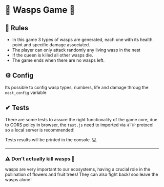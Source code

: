 # :bee: Wasps Game :bee:

## :triangular_ruler: Rules
- In this game 3 types of wasps are generated, each one with its health point and specific damage associated.
- The player can only attack randomly any living wasp in the nest
- If the queen is killed all other wasps die.
- The game ends when there are no wasps left.

## ⚙ Config
Its possible to config wasp types, numbers, life and damage throug the `nest_config` variable

## ✔ Tests
There are some tests to assure the right functionality of the game core, due to CORS policy in browser, the `test.js` need to imported via `HTTP` protocol so a local server is recommended! 

Tests results will be printed in the console. :computer:

-----

### :warning: Don't actually kill wasps :bee: 
wasps are very important to our ecosystems, having a crucial role in the pollination of flowers and fruit trees! They can also fight back! soo leave the wasps alone!
